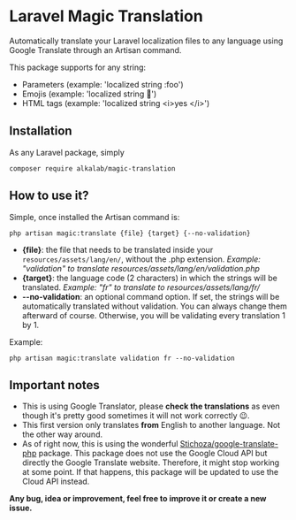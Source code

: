 Laravel Magic Translation
=========================

Automatically translate your Laravel localization files to any language using Google Translate through an Artisan command.

This package supports for any string: 
* Parameters (example: 'localized string :foo')
* Emojis (example: 'localized string 🚀')
* HTML tags (example: 'localized string 	&lt;i&gt;yes	&lt;/i&gt;')

## Installation 

As any Laravel package, simply

``composer require alkalab/magic-translation``

## How to use it? 

Simple, once installed the Artisan command is: 

``php artisan magic:translate {file} {target} {--no-validation}``

* **{file}**: the file that needs to be translated inside your ``resources/assets/lang/en/``, without the .php extension. 
  *Example: "validation" to translate resources/assets/lang/en/validation.php*
* **{target}**: the language code (2 characters) in which the strings will be translated. 
  *Example: "fr" to translate to resources/assets/lang/fr/*
* **--no-validation**: an optional command option. If set, the strings will be automatically translated without validation. 
  You can always change them afterward of course. Otherwise, you will be validating every translation 1 by 1. 
  
Example: 

``php artisan magic:translate validation fr --no-validation``


## Important notes

* This is using Google Translator, please **check the translations** as even though it's pretty good sometimes 
  it will not work correctly 😉. 
* This first version only translates **from** English to another language. Not the other way around.
* As of right now, this is using the wonderful [Stichoza/google-translate-php](https://github.com/Stichoza/google-translate-php)
  package. This package does not use the Google Cloud API but directly the Google Translate website. Therefore, it might
  stop working at some point. If that happens, this package will be updated to use the Cloud API instead.


**Any bug, idea or improvement, feel free to improve it or create a new issue.**
